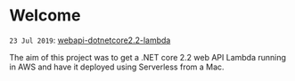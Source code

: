 # Welcome

`23 Jul 2019`:
[webapi-dotnetcore2.2-lambda](https://mccallsolutions.github.com/webapi-dotnetcore2.2-lambda)

The aim of this project was to get a .NET core 2.2 web API Lambda running in AWS and have it deployed using Serverless from a Mac.
